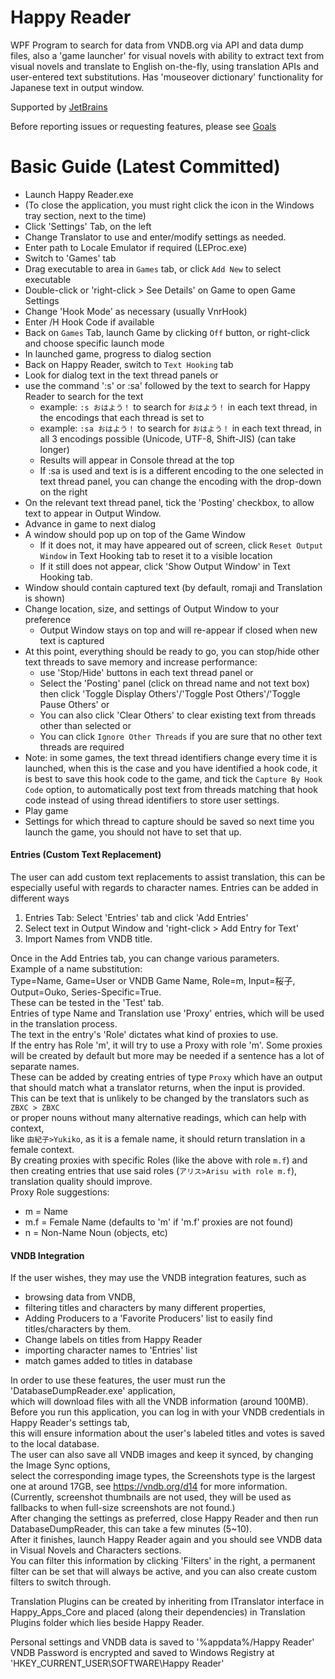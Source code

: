 ﻿# Happy Reader
WPF Program to search for data from VNDB.org via API and data dump files, also a 'game launcher' for visual novels with ability to extract text from visual novels and translate to English on-the-fly, using translation APIs and user-entered text substitutions.
Has 'mouseover dictionary' functionality for Japanese text in output window.
  
Supported by [JetBrains](https://www.jetbrains.com/?from=HappyReaderByZoltanar)

Before reporting issues or requesting features, please see [Goals](https://github.com/Zoltanar/Happy-Reader/blob/master/Goals.md)

# Basic Guide (Latest Committed)

- Launch Happy Reader.exe  
- (To close the application, you must right click the icon in the Windows tray section, next to the time)
- Click 'Settings' Tab, on the left
- Change Translator to use and enter/modify settings as needed.
- Enter path to Locale Emulator if required (LEProc.exe)
- Switch to 'Games' tab
- Drag executable to area in `Games` tab, or click `Add New` to select executable
- Double-click or 'right-click > See Details' on Game to open Game Settings
- Change 'Hook Mode' as necessary (usually VnrHook)
- Enter /H Hook Code if available
- Back on `Games` Tab, launch Game by clicking `Off` button, or right-click and choose specific launch mode
- In launched game, progress to dialog section
- Back on Happy Reader, switch to `Text Hooking` tab
- Look for dialog text in the text thread panels or
- use the command ':s' or :sa' followed by the text to search for Happy Reader to search for the text
  - example: `:s おはよう！` to search for `おはよう！` in each text thread, in the encodings that each thread is set to
  - example: `:sa おはよう！` to search for `おはよう！` in each text thread, in all 3 encodings possible (Unicode, UTF-8, Shift-JIS) (can take longer)
  - Results will appear in Console thread at the top
  - If :sa is used and text is is a different encoding to the one selected in text thread panel, you can change the encoding with the drop-down on the right
- On the relevant text thread panel, tick the 'Posting' checkbox, to allow text to appear in Output Window.
- Advance in game to next dialog
- A window should pop up on top of the Game Window
  - If it does not, it may have appeared out of screen, click `Reset Output Window` in Text Hooking tab to reset it to a visible location
  - If it still does not appear, click 'Show Output Window' in Text Hooking tab.
- Window should contain captured text (by default, romaji and Translation is shown)
- Change location, size, and settings of Output Window to your preference
  - Output Window stays on top and will re-appear if closed when new text is captured
- At this point, everything should be ready to go, you can stop/hide other text threads to save memory and increase performance:
  - use 'Stop/Hide' buttons in each text thread panel or
  - Select the 'Posting' panel (click on thread name and not text box) then click 'Toggle Display Others'/'Toggle Post Others'/'Toggle Pause Others' or
  - You can also click 'Clear Others' to clear existing text from threads other than selected or
  - You can click `Ignore Other Threads` if you are sure that no other text threads are required
- Note: in some games, the text thread identifiers change every time it is launched, when this is the case and you have identified a hook code, it is best to save this hook code to the game, and tick the `Capture By Hook Code` option, to automatically post text from threads matching that hook code instead of using thread identifiers to store user settings.
- Play game
- Settings for which thread to capture should be saved so next time you launch the game, you should not have to set that up.

#### Entries (Custom Text Replacement)

The user can add custom text replacements to assist translation, this can be especially useful with regards to character names.
Entries can be added in different ways
1. Entries Tab: Select 'Entries' tab and click 'Add Entries'
2. Select text in Output Window and 'right-click > Add Entry for Text'
3. Import Names from VNDB title.  

Once in the Add Entries tab, you can change various parameters.  
Example of a name substitution:  
Type=Name, Game=User or VNDB Game Name, Role=m, Input=桜子, Output=Ouko, Series-Specific=True.  
These can be tested in the 'Test' tab.  
Entries of type Name and Translation use 'Proxy' entries, which will be used in the translation process.  
The text in the entry's 'Role' dictates what kind of proxies to use.  
If the entry has Role 'm', it will try to use a Proxy with role 'm'.
Some proxies will be created by default but more may be needed if a sentence has a lot of separate names.  
These can be added by creating entries of type `Proxy` which have an output that should match what a translator returns, when the input is provided.  
This can be text that is unlikely to be changed by the translators such as `ZBXC > ZBXC`  
or proper nouns without many alternative readings, which can help with context,  
like `由紀子>Yukiko`, as it is a female name, it should return translation in a female context.  
By creating proxies with specific Roles (like the above with role `m.f`) and then creating entries that use said roles (`アリス>Arisu with role m.f`), translation quality should improve.  
Proxy Role suggestions:
- m = Name
- m.f = Female Name (defaults to 'm' if 'm.f' proxies are not found)
- n = Non-Name Noun (objects, etc)

#### VNDB Integration

If the user wishes, they may use the VNDB integration features, such as 
- browsing data from VNDB, 
- filtering titles and characters by many different properties, 
- Adding Producers to a 'Favorite Producers' list to easily find titles/characters by them.
- Change labels on titles from Happy Reader
- importing character names to 'Entries' list
- match games added to titles in database  

In order to use these features, the user must run the 'DatabaseDumpReader.exe' application,  
which will download files with all the VNDB information (around 100MB).  
Before you run this application, you can log in with your VNDB credentials in Happy Reader's settings tab,  
this will ensure information about the user's labeled titles and votes is saved to the local database.  
The user can also save all VNDB images and keep it synced, by changing the Image Sync options,  
select the corresponding image types, the Screenshots type is the largest one at around 17GB, see https://vndb.org/d14 for more information.  
(Currently, screenshot thumbnails are not used, they will be used as fallbacks to when full-size screenshots are not found.)  
After changing the settings as preferred, close Happy Reader and then run DatabaseDumpReader, this can take a few minutes (5~10).  
After it finishes, launch Happy Reader again and you should see VNDB data in Visual Novels and Characters sections.  
You can filter this information by clicking 'Filters' in the right, a permanent filter can be set that will always be active, and you can also create custom filters to switch through.

Translation Plugins can be created by inheriting from ITranslator interface in Happy_Apps_Core and placed (along their dependencies) in Translation Plugins folder which lies beside Happy Reader.

Personal settings and VNDB data is saved to '%appdata%/Happy Reader'  
VNDB Password is encrypted and saved to Windows Registry at 'HKEY_CURRENT_USER\SOFTWARE\Happy Reader'
